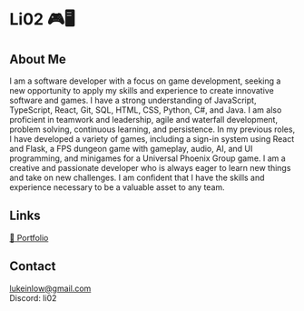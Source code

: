 # Li02 🎮🖥️

## About Me
I am a software developer with a focus on game development, seeking a new opportunity to apply my skills and experience to create innovative software and games. I have a strong understanding of JavaScript, TypeScript, React, Git, SQL, HTML, CSS, Python, C#, and Java. I am also proficient in teamwork and leadership, agile and waterfall development, problem solving, continuous learning, and persistence. In my previous roles, I have developed a variety of games, including a sign-in system using React and Flask, a FPS dungeon game with gameplay, audio, AI, and UI programming, and minigames for a Universal Phoenix Group game. I am a creative and passionate developer who is always eager to learn new things and take on new challenges. I am confident that I have the skills and experience necessary to be a valuable asset to any team.

## Links
[📝 Portfolio](https://lii02.github.io/portfolio/)

## Contact
[lukeinlow@gmail.com](mailto:lukeinlow@gmail.com) \
Discord: li02

<!--
**Lii02/Lii02** is a ✨ _special_ ✨ repository because its `README.md` (this file) appears on your GitHub profile.

Here are some ideas to get you started:

- 🔭 I’m currently working on ...
- 🌱 I’m currently learning ...
- 👯 I’m looking to collaborate on ...
- 🤔 I’m looking for help with ...
- 💬 Ask me about ...
- 📫 How to reach me: ...
- 😄 Pronouns: ...
- ⚡ Fun fact: ...
-->
